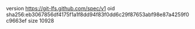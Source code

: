 version https://git-lfs.github.com/spec/v1
oid sha256:eb3067856df4175f1a1f8dd94f83f0dd6c29f87653abf98e87a4259f0c9663ef
size 10928
